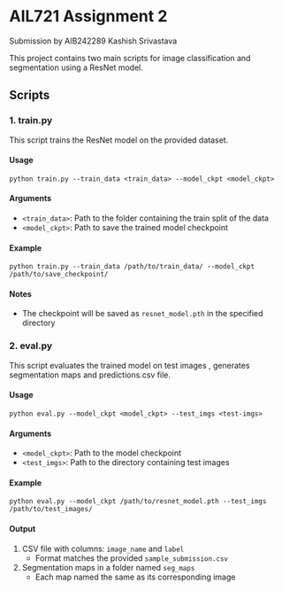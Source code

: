 
# AIL721 Assignment 2

Submission by AIB242289
Kashish Srivastava

This project contains two main scripts for image classification and segmentation using a ResNet model.


## Scripts

### 1. train.py

This script trains the ResNet model on the provided dataset.

#### Usage

```
python train.py --train_data <train_data> --model_ckpt <model_ckpt>
```

#### Arguments

- `<train_data>`: Path to the folder containing the train split of the data
- `<model_ckpt>`: Path to save the trained model checkpoint

#### Example

```
python train.py --train_data /path/to/train_data/ --model_ckpt /path/to/save_checkpoint/
```

#### Notes

- The checkpoint will be saved as `resnet_model.pth` in the specified directory

### 2. eval.py

This script evaluates the trained model on test images , generates segmentation maps and predictions.csv file.

#### Usage

```
python eval.py --model_ckpt <model_ckpt> --test_imgs <test-imgs>
```

#### Arguments

- `<model_ckpt>`: Path to the model checkpoint
- `<test_imgs>`: Path to the directory containing test images

#### Example

```
python eval.py --model_ckpt /path/to/resnet_model.pth --test_imgs /path/to/test_images/
```

#### Output

1. CSV file with columns: `image_name` and `label`
   - Format matches the provided `sample_submission.csv`
2. Segmentation maps in a folder named `seg_maps`
   - Each map named the same as its corresponding image


